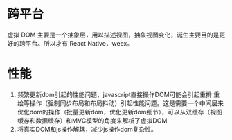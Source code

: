 
# 跨平台
虚拟 DOM 主要是一个抽象层，用以描述视图，抽象视图变化，诞生主要目的是更好的跨平台。所以才有 React Native，weex。

# 性能

1. 频繁更新dom引起的性能问题，javascript直接操作DOM可能会引起重排 重绘等操作（强制同步布局和布局抖动）引起性能问题。这是需要一个中间层来优化dom的操作（批量更新dom，优化更新dom细节），可以从双缓存（视图缓存和数据缓存）和MVC模型的角度来解析了虚拟DOM
1. 将真实DOM和js操作解耦，减少js操作dom复杂性。

